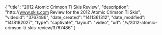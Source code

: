 {
    "title": "2012 Atomic Crimson Ti Skis Review",
    "description": "http:\/\/www.skis.com Review for the 2012 Atomic Crimson Ti Skis",
    "videoid": "3767486",
    "date_created": "1411361312",
    "date_modified": "1418182027",
    "type": "captivate",
    "layout": "video",
    "url": "\/v\/2012-atomic-crimson-ti-skis-review\/3767486"
}